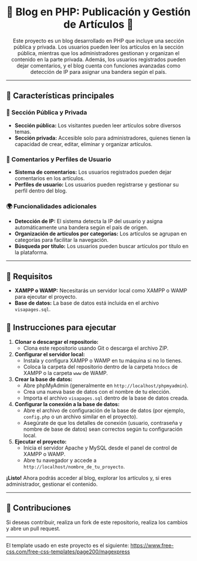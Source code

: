 <h1 align="center">📝 Blog en PHP: Publicación y Gestión de Artículos 📝</h1>

<p align="center">
  Este proyecto es un blog desarrollado en PHP que incluye una sección pública y privada. Los usuarios pueden leer los artículos en la sección pública, 
  mientras que los administradores gestionan y organizan el contenido en la parte privada. Además, los usuarios registrados pueden dejar comentarios, 
  y el blog cuenta con funciones avanzadas como detección de IP para asignar una bandera según el país.
</p>

---

<h2>🚀 Características principales</h2>

<h3>📖 Sección Pública y Privada</h3>
<ul>
  <li><strong>Sección pública:</strong> Los visitantes pueden leer artículos sobre diversos temas.</li>
  <li><strong>Sección privada:</strong> Accesible solo para administradores, quienes tienen la capacidad de crear, editar, eliminar y organizar artículos.</li>
</ul>

<h3>💬 Comentarios y Perfiles de Usuario</h3>
<ul>
  <li><strong>Sistema de comentarios:</strong> Los usuarios registrados pueden dejar comentarios en los artículos.</li>
  <li><strong>Perfiles de usuario:</strong> Los usuarios pueden registrarse y gestionar su perfil dentro del blog.</li>
</ul>

<h3>🌍 Funcionalidades adicionales</h3>
<ul>
  <li><strong>Detección de IP:</strong> El sistema detecta la IP del usuario y asigna automáticamente una bandera según el país de origen.</li>
  <li><strong>Organización de artículos por categorías:</strong> Los artículos se agrupan en categorías para facilitar la navegación.</li>
  <li><strong>Búsqueda por título:</strong> Los usuarios pueden buscar artículos por título en la plataforma.</li>
</ul>

---

<h2>🧰 Requisitos</h2>
<ul>
  <li><strong>XAMPP o WAMP:</strong> Necesitarás un servidor local como XAMPP o WAMP para ejecutar el proyecto.</li>
  <li><strong>Base de datos:</strong> La base de datos está incluida en el archivo <code>visapages.sql</code>.</li>
</ul>

<h2>🚀 Instrucciones para ejecutar</h2>
<ol>
  <li><strong>Clonar o descargar el repositorio:</strong>
    <ul>
      <li>Clona este repositorio usando Git o descarga el archivo ZIP.</li>
    </ul>
  </li>
  <li><strong>Configurar el servidor local:</strong>
    <ul>
      <li>Instala y configura XAMPP o WAMP en tu máquina si no lo tienes.</li>
      <li>Coloca la carpeta del repositorio dentro de la carpeta <code>htdocs</code> de XAMPP o la carpeta <code>www</code> de WAMP.</li>
    </ul>
  </li>
  <li><strong>Crear la base de datos:</strong>
    <ul>
      <li>Abre phpMyAdmin (generalmente en <code>http://localhost/phpmyadmin</code>).</li>
      <li>Crea una nueva base de datos con el nombre de tu elección.</li>
      <li>Importa el archivo <code>visapages.sql</code> dentro de la base de datos creada.</li>
    </ul>
  </li>
  <li><strong>Configurar la conexión a la base de datos:</strong>
    <ul>
      <li>Abre el archivo de configuración de la base de datos (por ejemplo, <code>config.php</code> o un archivo similar en el proyecto).</li>
      <li>Asegúrate de que los detalles de conexión (usuario, contraseña y nombre de base de datos) sean correctos según tu configuración local.</li>
    </ul>
  </li>
  <li><strong>Ejecutar el proyecto:</strong>
    <ul>
      <li>Inicia el servidor Apache y MySQL desde el panel de control de XAMPP o WAMP.</li>
      <li>Abre tu navegador y accede a <code>http://localhost/nombre_de_tu_proyecto</code>.</li>
    </ul>
  </li>
</ol>

<p><strong>¡Listo!</strong> Ahora podrás acceder al blog, explorar los artículos y, si eres administrador, gestionar el contenido.</p>

---

<h2>🔧 Contribuciones</h2>
<p>Si deseas contribuir, realiza un fork de este repositorio, realiza los cambios y abre un pull request.</p>

---

El template usado en este proyecto es el siguiente: https://www.free-css.com/free-css-templates/page200/magexpress
